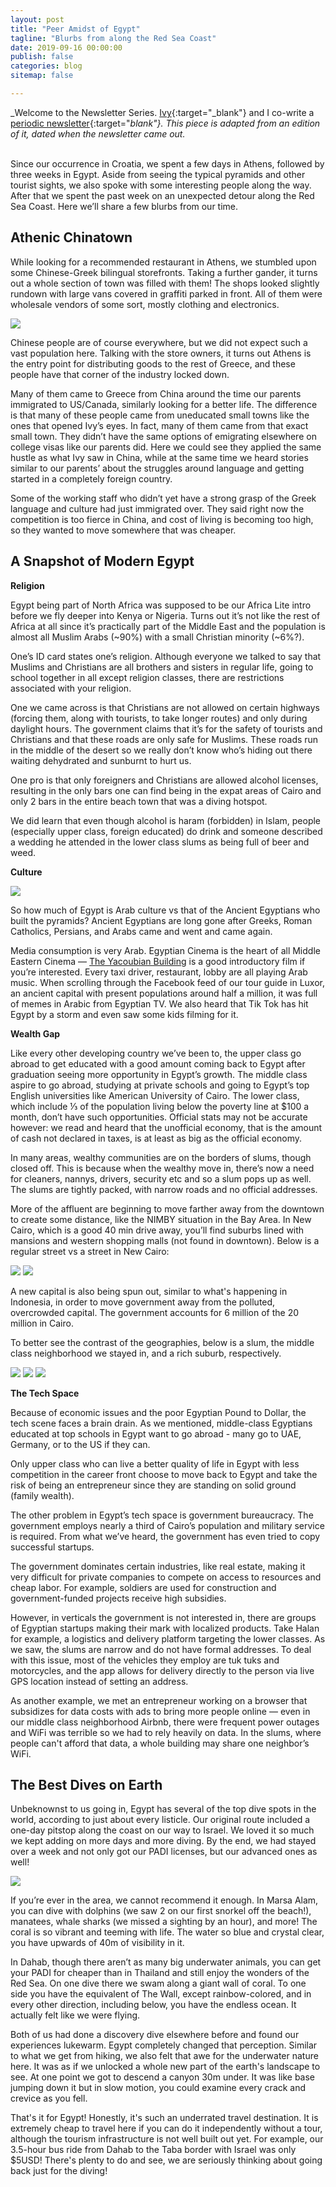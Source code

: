 ```yaml
---
layout: post
title: "Peer Amidst of Egypt"
tagline: "Blurbs from along the Red Sea Coast"
date: 2019-09-16 00:00:00
publish: false
categories: blog
sitemap: false

---
```


_Welcome to the Newsletter Series. [Ivy](http://ivyxu.co/?utm_source=referral&&utm_medium=owenwangdotcom){:target="_blank"} and I co-write a [periodic newsletter](https://mailchi.mp/03e9ab1adc54/ivyowen){:target="_blank"}. This piece is adapted from an edition of it, dated when the newsletter came out._
<br/>
<br/>

Since our occurrence in Croatia, we spent a few days in Athens, followed by three weeks in Egypt. Aside from seeing the typical pyramids and other tourist sights, we also spoke with some interesting people along the way. After that we spent the past week on an unexpected detour along the Red Sea Coast. Here we’ll share a few blurbs from our time.

## Athenic Chinatown

While looking for a recommended restaurant in Athens, we stumbled upon some Chinese-Greek bilingual storefronts. Taking a further gander, it turns out a whole section of town was filled with them! The shops looked slightly rundown with large vans covered in graffiti parked in front. All of them were wholesale vendors of some sort, mostly clothing and electronics.

<img src="https://gallery.mailchimp.com/e9a2a7ba7716f6b270bbe04e5/images/3acef01b-6a3e-4d08-92fe-3c1d834612c2.jpg" />

Chinese people are of course everywhere, but we did not expect such a vast population here. Talking with the store owners, it turns out Athens is the entry point for distributing goods to the rest of Greece, and these people have that corner of the industry locked down.

Many of them came to Greece from China around the time our parents immigrated to US/Canada, similarly looking for a better life. The difference is that many of these people came from uneducated small towns like the ones that opened Ivy’s eyes. In fact, many of them came from that exact small town. They didn’t have the same options of emigrating elsewhere on college visas like our parents did. Here we could see they applied the same hustle as what Ivy saw in China, while at the same time we heard stories similar to our parents’ about the struggles around language and getting started in a completely foreign country.

Some of the working staff who didn’t yet have a strong grasp of the Greek language and culture had just immigrated over. They said right now the competition is too fierce in China, and cost of living is becoming too high, so they wanted to move somewhere that was cheaper.

## A Snapshot of Modern Egypt

__Religion__

Egypt being part of North Africa was supposed to be our Africa Lite intro before we fly deeper into Kenya or Nigeria. Turns out it’s not like the rest of Africa at all since it’s practically part of the Middle East and the population is almost all Muslim Arabs (~90%) with a small Christian minority (~6%?).

One’s ID card states one’s religion. Although everyone we talked to say that Muslims and Christians are all brothers and sisters in regular life, going to school together in all except religion classes, there are restrictions associated with your religion.

One we came across is that Christians are not allowed on certain highways (forcing them, along with tourists, to take longer routes) and only during daylight hours. The government claims that it’s for the safety of tourists and Christians and that these roads are only safe for Muslims. These roads run in the middle of the desert so we really don’t know who’s hiding out there waiting dehydrated and sunburnt to hurt us.

One pro is that only foreigners and Christians are allowed alcohol licenses, resulting in the only bars one can find being in the expat areas of Cairo and only 2 bars in the entire beach town that was a diving hotspot.

We did learn that even though alcohol is haram (forbidden) in Islam, people (especially upper class, foreign educated) do drink and someone described a wedding he attended in the lower class slums as being full of beer and weed.
 
__Culture__

<img src="https://gallery.mailchimp.com/e9a2a7ba7716f6b270bbe04e5/images/1b791b5e-4d82-468c-ad1b-a5b1655cc4a5.jpg" />

So how much of Egypt is Arab culture vs that of the Ancient Egyptians who built the pyramids? Ancient Egyptians are long gone after Greeks, Roman Catholics, Persians, and Arabs came and went and came again.

Media consumption is very Arab. Egyptian Cinema is the heart of all Middle Eastern Cinema — [The Yacoubian Building](https://www.youtube.com/watch?v=vwPliZggc44) is a good introductory film if you’re interested. Every taxi driver, restaurant, lobby are all playing Arab music. When scrolling through the Facebook feed of our tour guide in Luxor, an ancient capital with present populations around half a million, it was full of memes in Arabic from Egyptian TV. We also heard that Tik Tok has hit Egypt by a storm and even saw some kids filming for it.

__Wealth Gap__

Like every other developing country we’ve been to, the upper class go abroad to get educated with a good amount coming back to Egypt after graduation seeing more opportunity in Egypt’s growth. The middle class aspire to go abroad, studying at private schools and going to Egypt’s top English universities like American University of Cairo. The lower class, which include ⅓ of the population living below the poverty line at $100 a month, don’t have such opportunities. Official stats may not be accurate however: we read and heard that the unofficial economy, that is the amount of cash not declared in taxes, is at least as big as the official economy.

In many areas, wealthy communities are on the borders of slums, though closed off. This is because when the wealthy move in, there’s now a need for cleaners, nannys, drivers, security etc and so a slum pops up as well. The slums are tightly packed, with narrow roads and no official addresses.

More of the affluent are beginning to move farther away from the downtown to create some distance, like the NIMBY situation in the Bay Area. In New Cairo, which is a good 40 min drive away, you’ll find suburbs lined with mansions and western shopping malls (not found in downtown). Below is a regular street vs a street in New Cairo:

<img src="https://gallery.mailchimp.com/e9a2a7ba7716f6b270bbe04e5/images/0fa53d13-1cc0-4d65-8a96-39d05f90736c.jpg" />

<img src="https://gallery.mailchimp.com/e9a2a7ba7716f6b270bbe04e5/images/7971c047-7d40-4ec0-822c-6ec71bc8768d.jpg" />

A new capital is also being spun out, similar to what's happening in Indonesia, in order to move government away from the polluted, overcrowded capital. The government accounts for 6 million of the 20 million in Cairo.

To better see the contrast of the geographies, below is a slum, the middle class neighborhood we stayed in, and a rich suburb, respectively.

<img src="https://gallery.mailchimp.com/e9a2a7ba7716f6b270bbe04e5/images/4293ad20-5d7e-4259-a6b3-98a2ef822263.png" />

<img src="https://gallery.mailchimp.com/e9a2a7ba7716f6b270bbe04e5/images/0b2fdd66-a0f3-40c4-b609-6bef28c1edc6.png" />

<img src="https://gallery.mailchimp.com/e9a2a7ba7716f6b270bbe04e5/images/a66840c7-1793-4139-91c3-294efad12320.png" />

__The Tech Space__

Because of economic issues and the poor Egyptian Pound to Dollar, the tech scene faces a brain drain. As we mentioned, middle-class Egyptians educated at top schools in Egypt want to go abroad - many go to UAE, Germany, or to the US if they can.

Only upper class who can live a better quality of life in Egypt with less competition in the career front choose to move back to Egypt and take the risk of being an entrepreneur since they are standing on solid ground (family wealth).

The other problem in Egypt’s tech space is government bureaucracy. The government employs nearly a third of Cairo’s population and military service is required. From what we’ve heard, the government has even tried to copy successful startups.

The government dominates certain industries, like real estate, making it very difficult for private companies to compete on access to resources and cheap labor. For example, soldiers are used for construction and government-funded projects receive high subsidies.

However, in verticals the government is not interested in, there are groups of Egyptian startups making their mark with localized products. Take Halan for example, a logistics and delivery platform targeting the lower classes. As we saw, the slums are narrow and do not have formal addresses. To deal with this issue, most of the vehicles they employ are tuk tuks and motorcycles, and the app allows for delivery directly to the person via live GPS location instead of setting an address.

As another example, we met an entrepreneur working on a browser that subsidizes for data costs with ads to bring more people online — even in our middle class neighborhood Airbnb, there were frequent power outages and WiFi was terrible so we had to rely heavily on data. In the slums, where people can't afford that data, a whole building may share one neighbor’s WiFi.

## The Best Dives on Earth

Unbeknownst to us going in, Egypt has several of the top dive spots in the world, according to just about every listicle. Our original route included a one-day pitstop along the coast on our way to Israel. We loved it so much we kept adding on more days and more diving. By the end, we had stayed over a week and not only got our PADI licenses, but our advanced ones as well!

<img src="https://gallery.mailchimp.com/e9a2a7ba7716f6b270bbe04e5/images/c134be0a-c1ad-4bbc-97da-070b265925c6.jpg" />

If you’re ever in the area, we cannot recommend it enough. In Marsa Alam, you can dive with dolphins (we saw 2 on our first snorkel off the beach!), manatees, whale sharks (we missed a sighting by an hour), and more! The coral is so vibrant and teeming with life. The water so blue and crystal clear, you have upwards of 40m of visibility in it.

In Dahab, though there aren’t as many big underwater animals, you can get your PADI for cheaper than in Thailand and still enjoy the wonders of the Red Sea. On one dive there we swam along a giant wall of coral. To one side you have the equivalent of The Wall, except rainbow-colored, and in every other direction, including below, you have the endless ocean. It actually felt like we were flying.

Both of us had done a discovery dive elsewhere before and found our experiences lukewarm. Egypt completely changed that perception. Similar to what we get from hiking, we also felt that awe for the underwater nature here. It was as if we unlocked a whole new part of the earth's landscape to see. At one point we got to descend a canyon 30m under. It was like base jumping down it but in slow motion, you could examine every crack and crevice as you fell.

That's it for Egypt! Honestly, it's such an underrated travel destination. It is extremely cheap to travel here if you can do it independently without a tour, although the tourism infrastructure is not well built out yet. For example, our 3.5-hour bus ride from Dahab to the Taba border with Israel was only $5USD! There's plenty to do and see, we are seriously thinking about going back just for the diving! 